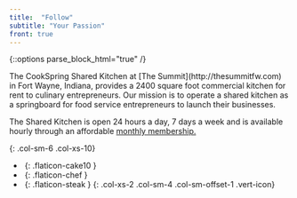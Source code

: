 ```yaml
---
title:  "Follow"
subtitle: "Your Passion"
front: true
---
```

{::options parse_block_html="true" /}
<div>
The CookSpring Shared Kitchen at [The Summit](http://thesummitfw.com) in Fort Wayne, Indiana, provides a 2400 square foot commercial kitchen for rent to culinary entrepreneurs.  Our mission is to operate a shared kitchen as a springboard for food service entrepreneurs to launch their businesses. 

The Shared Kitchen is open 24 hours a day, 7 days a week and is available hourly through an affordable [monthly membership.](#memberships)
</div>
{: .col-sm-6 .col-xs-10}

- _&nbsp;_{: .flaticon-cake10 }
- _&nbsp;_{: .flaticon-chef }
- _&nbsp;_{: .flaticon-steak }
{: .col-xs-2 .col-sm-4 .col-sm-offset-1 .vert-icon}